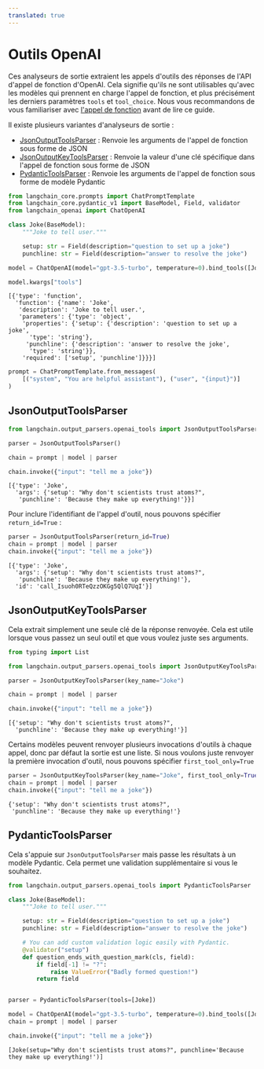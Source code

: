 ```yaml
---
translated: true
---
```


# Outils OpenAI

Ces analyseurs de sortie extraient les appels d'outils des réponses de l'API d'appel de fonction d'OpenAI. Cela signifie qu'ils ne sont utilisables qu'avec les modèles qui prennent en charge l'appel de fonction, et plus précisément les derniers paramètres `tools` et `tool_choice`. Nous vous recommandons de vous familiariser avec [l'appel de fonction](/docs/modules/model_io/chat/function_calling) avant de lire ce guide.

Il existe plusieurs variantes d'analyseurs de sortie :

- [JsonOutputToolsParser](https://api.python.langchain.com/en/latest/output_parsers/langchain_core.output_parsers.openai_tools.JsonOutputToolsParser.html#langchain_core.output_parsers.openai_tools.JsonOutputToolsParser) : Renvoie les arguments de l'appel de fonction sous forme de JSON
- [JsonOutputKeyToolsParser](https://api.python.langchain.com/en/latest/output_parsers/langchain_core.output_parsers.openai_tools.JsonOutputKeyToolsParser.html#langchain_core.output_parsers.openai_tools.JsonOutputKeyToolsParser) : Renvoie la valeur d'une clé spécifique dans l'appel de fonction sous forme de JSON
- [PydanticToolsParser](https://api.python.langchain.com/en/latest/output_parsers/langchain_core.output_parsers.openai_tools.PydanticToolsParser.html#langchain_core.output_parsers.openai_tools.PydanticToolsParser) : Renvoie les arguments de l'appel de fonction sous forme de modèle Pydantic

```python
from langchain_core.prompts import ChatPromptTemplate
from langchain_core.pydantic_v1 import BaseModel, Field, validator
from langchain_openai import ChatOpenAI
```

```python
class Joke(BaseModel):
    """Joke to tell user."""

    setup: str = Field(description="question to set up a joke")
    punchline: str = Field(description="answer to resolve the joke")
```

```python
model = ChatOpenAI(model="gpt-3.5-turbo", temperature=0).bind_tools([Joke])
```

```python
model.kwargs["tools"]
```

```output
[{'type': 'function',
  'function': {'name': 'Joke',
   'description': 'Joke to tell user.',
   'parameters': {'type': 'object',
    'properties': {'setup': {'description': 'question to set up a joke',
      'type': 'string'},
     'punchline': {'description': 'answer to resolve the joke',
      'type': 'string'}},
    'required': ['setup', 'punchline']}}}]
```

```python
prompt = ChatPromptTemplate.from_messages(
    [("system", "You are helpful assistant"), ("user", "{input}")]
)
```

## JsonOutputToolsParser

```python
from langchain.output_parsers.openai_tools import JsonOutputToolsParser
```

```python
parser = JsonOutputToolsParser()
```

```python
chain = prompt | model | parser
```

```python
chain.invoke({"input": "tell me a joke"})
```

```output
[{'type': 'Joke',
  'args': {'setup': "Why don't scientists trust atoms?",
   'punchline': 'Because they make up everything!'}}]
```

Pour inclure l'identifiant de l'appel d'outil, nous pouvons spécifier `return_id=True` :

```python
parser = JsonOutputToolsParser(return_id=True)
chain = prompt | model | parser
chain.invoke({"input": "tell me a joke"})
```

```output
[{'type': 'Joke',
  'args': {'setup': "Why don't scientists trust atoms?",
   'punchline': 'Because they make up everything!'},
  'id': 'call_Isuoh0RTeQzzOKGg5QlQ7UqI'}]
```

## JsonOutputKeyToolsParser

Cela extrait simplement une seule clé de la réponse renvoyée. Cela est utile lorsque vous passez un seul outil et que vous voulez juste ses arguments.

```python
from typing import List

from langchain.output_parsers.openai_tools import JsonOutputKeyToolsParser
```

```python
parser = JsonOutputKeyToolsParser(key_name="Joke")
```

```python
chain = prompt | model | parser
```

```python
chain.invoke({"input": "tell me a joke"})
```

```output
[{'setup': "Why don't scientists trust atoms?",
  'punchline': 'Because they make up everything!'}]
```

Certains modèles peuvent renvoyer plusieurs invocations d'outils à chaque appel, donc par défaut la sortie est une liste. Si nous voulons juste renvoyer la première invocation d'outil, nous pouvons spécifier `first_tool_only=True`

```python
parser = JsonOutputKeyToolsParser(key_name="Joke", first_tool_only=True)
chain = prompt | model | parser
chain.invoke({"input": "tell me a joke"})
```

```output
{'setup': "Why don't scientists trust atoms?",
 'punchline': 'Because they make up everything!'}
```

## PydanticToolsParser

Cela s'appuie sur `JsonOutputToolsParser` mais passe les résultats à un modèle Pydantic. Cela permet une validation supplémentaire si vous le souhaitez.

```python
from langchain.output_parsers.openai_tools import PydanticToolsParser
```

```python
class Joke(BaseModel):
    """Joke to tell user."""

    setup: str = Field(description="question to set up a joke")
    punchline: str = Field(description="answer to resolve the joke")

    # You can add custom validation logic easily with Pydantic.
    @validator("setup")
    def question_ends_with_question_mark(cls, field):
        if field[-1] != "?":
            raise ValueError("Badly formed question!")
        return field


parser = PydanticToolsParser(tools=[Joke])
```

```python
model = ChatOpenAI(model="gpt-3.5-turbo", temperature=0).bind_tools([Joke])
chain = prompt | model | parser
```

```python
chain.invoke({"input": "tell me a joke"})
```

```output
[Joke(setup="Why don't scientists trust atoms?", punchline='Because they make up everything!')]
```
